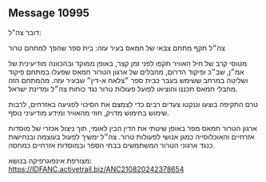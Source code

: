 ## Message 10995

דובר צה"ל:

צה״ל תקף מתחם צבאי של חמאס בעיר עזה: בית ספר שהפך למתחם טרור

מטוסי קרב של חיל האוויר תקפו לפני זמן קצר, באופן ממוקד ובהכוונה מודיעינית של אמ״ן, שב״כ ופיקוד הדרום, מחבלים של ארגון הטרור חמאס שפעלו במתחם פיקוד ושליטה במרחב ששימש בעבר כבית ספר ״צלאח א-דין״ שבעיר עזה. מהמתחם הזה מחבלי חמאס תכננו והוציאו לפועל פעולות טרור נגד כוחות צה״ל ומדינת ישראל.

טרם התקיפה בוצעו וננקטו צעדים רבים כדי לצמצם את הסיכוי לפגיעה באזרחים, לרבות שימוש בחימוש מדויק, חוזי מהאוויר ומידע מודיעיני נוסף.

ארגון הטרור חמאס מפר באופן שיטתי את הדין הבין לאומי, תוך ניצול אכזרי של מוסדות אזרחיים והאוכלוסייה כמגן אנושי לפעולות טרור. צה״ל ימשיך לפעול בעוצמה ובנחישות כנגד ארגוני הטרור המשתמשים בבתי הספר ובמוסדות אזרחיים כמחסה.

מצורפת אינפוגרפיקה בנושא: https://IDFANC.activetrail.biz/ANC210820242378654

